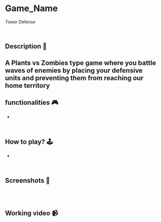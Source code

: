 # **Game_Name** 

Tower Defense

<br>

## **Description 📃**

A Plants vs Zombies type game where you battle waves of enemies by placing your defensive units and preventing them from reaching our home territory
- 

## **functionalities 🎮**
<!-- add functionalities over here -->
- 
<br>

## **How to play? 🕹️**
<!-- add the steps how to play games -->
- 

<br>

## **Screenshots 📸**

<br>
<!-- add your screenshots like this -->
<!-- ![image](url) -->

<br>

## **Working video 📹**
<!-- add your working video over here -->
